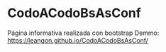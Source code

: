 # CodoACodoBsAsConf
Página informativa realizada con bootstrap
Demmo:  https://leangon.github.io/CodoACodoBsAsConf/
